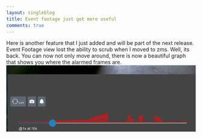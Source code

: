```yaml
---
layout: singleblog
title: Event footage just got more useful
comments: true
---
```

Here is another feature that I just added and will be part of the next release.
Event Footage view lost the ability to scrub when I moved to zms. Well, its back.
You can now not only move around, there is now a beautiful graph that shows you
where the alarmed frames are.
<img class="img-responsive" src = "/public/images/event-scrubbing.png">


